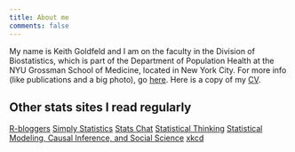 ```yaml
---
title: About me
comments: false
---
```


My name is Keith Goldfeld and I am on the faculty in the Division of Biostatistics, which is part of the Department of Population Health at the NYU Grossman School of Medicine, located in New York City. For more info (like publications and a big photo), go <a href="https://med.nyu.edu/faculty/keith-s-goldfeld" target="_blank">here</a>. Here is a copy of my [CV](/pdf/cv.pdf).


## Other stats sites I read regularly

<a href="https://www.r-bloggers.com/" target="_blank">R-bloggers</a>
<a href="https://simplystatistics.org/" target="_blank">Simply Statistics</a>
<a href="http://www.statschat.org.nz/" target="_blank">Stats Chat</a>
<a href="http://www.fharrell.com/" target="_blank">Statistical Thinking</a>
<a href="http://andrewgelman.com/" target="_blank">Statistical Modeling, Causal Inference, and Social Science</a>
<a href="https://xkcd.com/" target="_blank">xkcd</a>
